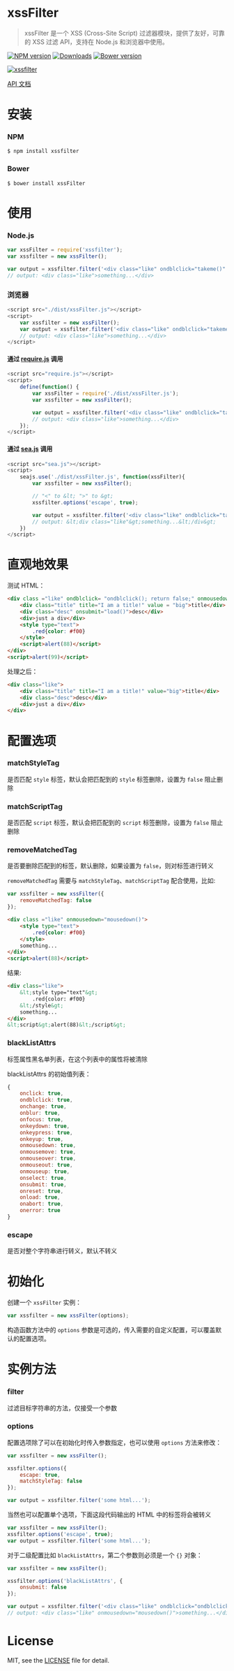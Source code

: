 # xssFilter
> xssFilter 是一个 XSS (Cross-Site Script) 过滤器模块，提供了友好，可靠的 XSS 过滤 API，支持在 Node.js 和浏览器中使用。

[![NPM version][npm-image]][npm-url] [![Downloads][downloads-image]][npm-url] [![Bower version][bower-image]][bower-url]

[![xssfilter](https://nodei.co/npm/xssfilter.png)](https://npmjs.org/package/xssfilter)

[npm-url]: https://npmjs.org/package/xssfilter
[downloads-image]: http://img.shields.io/npm/dm/xssfilter.svg
[npm-image]: http://img.shields.io/npm/v/xssfilter.svg
[bower-url]:http://badge.fury.io/bo/xssFilter
[bower-image]: https://badge.fury.io/bo/xssFilter.svg

[API 文档](#matchstyletag)

# 安装

### NPM

```
$ npm install xssfilter
```

### Bower

```
$ bower install xssFilter
```

# 使用

### Node.js

```js
var xssFilter = require('xssfilter');
var xssfilter = new xssFilter();

var output = xssfilter.filter('<div class="like" ondblclick="takeme()" onmousedown="mousedown()">something...</div>');
// output: <div class="like">something...</div>
```

### 浏览器

```js
<script src="./dist/xssFilter.js"></script>
<script>
    var xssfilter = new xssFilter();
    var output = xssfilter.filter('<div class="like" ondblclick="takeme()" onmousedown="mousedown()">something...</div>');
    // output: <div class="like">something...</div>
</script>
```

#### 通过 [require.js](http://requirejs.org/) 调用

```js
<script src="require.js"></script>
<script>
    define(function() {
        var xssFilter = require('./dist/xssFilter.js');
        var xssfilter = new xssFilter();

        var output = xssfilter.filter('<div class="like" ondblclick="takeme()" onmousedown="mousedown()">something...</div>');
        // output: <div class="like">something...</div>
    });
</script>
```

#### 通过 [sea.js](http://seajs.org/) 调用

```js
<script src="sea.js"></script>
<script>
    seajs.use('./dist/xssFilter.js', function(xssFilter){
        var xssfilter = new xssFilter();

        // "<" to &lt; ">" to &gt;
        xssfilter.options('escape', true);

        var output = xssfilter.filter('<div class="like" ondblclick="takeme()" onmousedown="mousedown()">something...</div>');
        // output: &lt;div class="like"&gt;something...&lt;/div&gt;
    })
</script>
```

# 直观地效果

测试 HTML：

```html
<div class ="like" ondblclick= "ondblclick(); return false;" onmousedown="mousedown()">
	<div class="title" title="I am a title!" value = "big">title</div>
	<div class="desc" onsubmit="load()">desc</div>
	<div>just a div</div>
	<style type="text">
		.red{color: #f00}
	</style>
	<script>alert(88)</script>
</div>
<script>alert(99)</script>
```

处理之后：

```html
<div class="like">
	<div class="title" title="I am a title!" value="big">title</div>
	<div class="desc">desc</div>
	<div>just a div</div>
</div>
```

# 配置选项

### matchStyleTag

是否匹配 `style` 标签，默认会把匹配到的 `style` 标签删除，设置为 `false` 阻止删除

### matchScriptTag

是否匹配 `script` 标签，默认会把匹配到的 `script` 标签删除，设置为 `false` 阻止删除

### removeMatchedTag

是否要删除匹配到的标签，默认删除，如果设置为 `false`，则对标签进行转义

`removeMatchedTag` 需要与 `matchStyleTag`、`matchScriptTag` 配合使用，比如:

```js
var xssfilter = new xssFilter({
    removeMatchedTag: false
});
```

```html
<div class ="like" onmousedown="mousedown()">
	<style type="text">
		.red{color: #f00}
	</style>
	something...
</div>
<script>alert(88)</script>
```

结果:

```html
<div class="like">
	&lt;style type="text"&gt;
		.red{color: #f00}
	&lt;/style&gt;
	something...
</div>
&lt;script&gt;alert(88)&lt;/script&gt;
```

### blackListAttrs

标签属性黑名单列表，在这个列表中的属性将被清除

blackListAttrs 的初始值列表：

```js
{
    onclick: true,
    ondblclick: true,
    onchange: true,
    onblur: true,
    onfocus: true,
    onkeydown: true,
    onkeypress: true,
    onkeyup: true,
    onmousedown: true,
    onmousemove: true,
    onmouseover: true,
    onmouseout: true,
    onmouseup: true,
    onselect: true,
    onsubmit: true,
    onreset: true,
    onload: true,
    onabort: true,
    onerror: true
}
```

### escape

是否对整个字符串进行转义，默认不转义

# 初始化

创建一个 `xssFilter` 实例：

```js
var xssfilter = new xssFilter(options);
```

构造函数方法中的 `options` 参数是可选的，传入需要的自定义配置，可以覆盖默认的配置选项。

# 实例方法

### filter
过滤目标字符串的方法，仅接受一个参数

### options

配置选项除了可以在初始化时传入参数指定，也可以使用 `options` 方法来修改：

```js
var xssfilter = new xssFilter();

xssfilter.options({
    escape: true,
    matchStyleTag: false
});

var output = xssfilter.filter('some html...');
```

当然也可以配置单个选项，下面这段代码输出的 HTML 中的标签将会被转义

```js
var xssfilter = new xssFilter();
xssfilter.options('escape', true);
var output = xssfilter.filter('some html...');
```

对于二级配置比如 `blackListAttrs`，第二个参数则必须是一个 `{}` 对象：

```js
var xssfilter = new xssFilter();

xssfilter.options('blackListAttrs', {
    onsubmit: false
});

var output = xssfilter.filter('<div class="like" ondblclick="ondblclick();" onmousedown="mousedown()">something...</div>');
// output: <div class="like" onmousedown="mousedown()">something...</div>
```

# License
MIT, see the [LICENSE](https://github.com/superRaytin/xssFilter/blob/master/LICENSE) file for detail.
